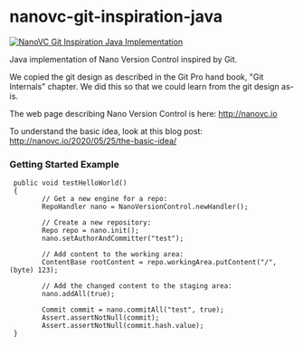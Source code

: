 # nanovc-git-inspiration-java
[![NanoVC Git Inspiration Java Implementation](https://github.com/nanovc/nanovc-git-inspiration-java/actions/workflows/gradle.yml/badge.svg)](https://github.com/nanovc/nanovc-git-inspiration-java/actions/workflows/gradle.yml)

Java implementation of Nano Version Control inspired by Git.

We copied the git design as described in the Git Pro hand book, "Git Internals" chapter.
We did this so that we could learn from the git design as-is.


The web page describing Nano Version Control is here:
http://nanovc.io

To understand the basic idea, look at this blog post:
http://nanovc.io/2020/05/25/the-basic-idea/


### Getting Started Example

```@Test
 public void testHelloWorld()
 {
        // Get a new engine for a repo:
        RepoHandler nano = NanoVersionControl.newHandler();

        // Create a new repository:
        Repo repo = nano.init();
        nano.setAuthorAndCommitter("test");

        // Add content to the working area:
        ContentBase rootContent = repo.workingArea.putContent("/", (byte) 123);

        // Add the changed content to the staging area:
        nano.addAll(true);

        Commit commit = nano.commitAll("test", true);
        Assert.assertNotNull(commit);
        Assert.assertNotNull(commit.hash.value);
 }
```
